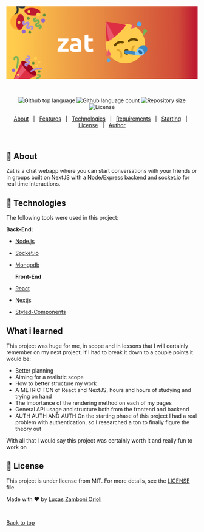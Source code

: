 <div align="center" id="top"> 
  <img src="./frontend/public/images/og:image.png" alt="Zat!" />

&#xa0;

</div>

<p align="center">
  <img alt="Github top language" src="https://img.shields.io/github/languages/top/lzamboni/zat?color=56BEB8">

  <img alt="Github language count" src="https://img.shields.io/github/languages/count/lzamboni/zat?color=56BEB8">

  <img alt="Repository size" src="https://img.shields.io/github/repo-size/lzamboni/zat?color=56BEB8">

  <img alt="License" src="https://img.shields.io/github/license/lzamboni}/zat?color=56BEB8">

</p>


<p align="center">
  <a href="#dart-about">About</a> &#xa0; | &#xa0; 
  <a href="#sparkles-features">Features</a> &#xa0; | &#xa0;
  <a href="#rocket-technologies">Technologies</a> &#xa0; | &#xa0;
  <a href="#white_check_mark-requirements">Requirements</a> &#xa0; | &#xa0;
  <a href="#checkered_flag-starting">Starting</a> &#xa0; | &#xa0;
  <a href="#memo-license">License</a> &#xa0; | &#xa0;
  <a href="https://github.com/{{YOUR_GITHUB_USERNAME}}" target="_blank">Author</a>
</p>

<br>

## :dart: About

Zat is a chat webapp where you can start conversations with your friends or in groups built on NextJS with a Node/Express backend and socket.io for real time interactions.

## :rocket: Technologies

The following tools were used in this project:

**Back-End:**

- [Node.js](https://nodejs.org/en/)
- [Socket.io](https://socket.io/)
- [Mongodb](https://www.mongodb.com/)

  **Front-End**

- [React](https://pt-br.reactjs.org/)
- [Nextjs](https://nextjs.org/)
- [Styled-Components](https://styled-components.com/)


## What i learned

This project was huge for me, in scope and in lessons that I will certainly remember on my next project, if I had to break it down to a couple points it would be:

- Better planning
- Aiming for a realistic scope
- How to better structure my work
- A METRIC TON of React and NextJS, hours and hours of studying and trying on hand
- The importance of the rendering method on each of my pages
- General API usage and structure both from the frontend and backend
- AUTH AUTH AND AUTH On the starting phase of this project I had a real problem with authentication, so I researched a ton to finally figure the theory out

With all that I would say this project was certainly worth it and really fun to work on

## :memo: License

This project is under license from MIT. For more details, see the [LICENSE](LICENSE.md) file.

Made with :heart: by <a href="https://github.com/lzamboni" target="_blank">Lucas Zamboni Orioli</a>

&#xa0;

<a href="#top">Back to top</a>
